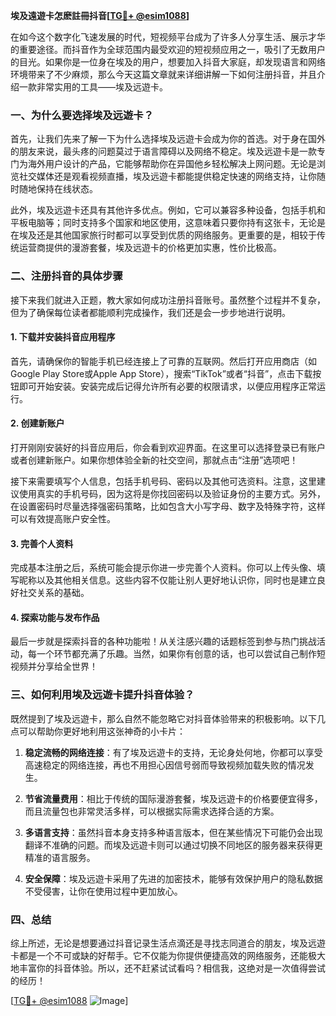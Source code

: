 **埃及遠遊卡怎麽註冊抖音[[TG💪+ @esim1088](https://t.me/s/esim1088)]**

在如今这个数字化飞速发展的时代，短视频平台成为了许多人分享生活、展示才华的重要途径。而抖音作为全球范围内最受欢迎的短视频应用之一，吸引了无数用户的目光。如果你是一位身在埃及的用户，想要加入抖音大家庭，却发现语言和网络环境带来了不少麻烦，那么今天这篇文章就来详细讲解一下如何注册抖音，并且介绍一款非常实用的工具——埃及远遊卡。

### 一、为什么要选择埃及远遊卡？

首先，让我们先来了解一下为什么选择埃及远遊卡会成为你的首选。对于身在国外的朋友来说，最头疼的问题莫过于语言障碍以及网络不稳定。埃及远遊卡是一款专门为海外用户设计的产品，它能够帮助你在异国他乡轻松解决上网问题。无论是浏览社交媒体还是观看视频直播，埃及远遊卡都能提供稳定快速的网络支持，让你随时随地保持在线状态。

此外，埃及远遊卡还具有其他许多优点。例如，它可以兼容多种设备，包括手机和平板电脑等；同时支持多个国家和地区使用，这意味着只要你持有这张卡，无论是在埃及还是其他国家旅行时都可以享受到优质的网络服务。更重要的是，相较于传统运营商提供的漫游套餐，埃及远遊卡的价格更加实惠，性价比极高。

### 二、注册抖音的具体步骤

接下来我们就进入正题，教大家如何成功注册抖音账号。虽然整个过程并不复杂，但为了确保每位读者都能顺利完成操作，我们还是会一步步地进行说明。

#### 1. 下载并安装抖音应用程序

首先，请确保你的智能手机已经连接上了可靠的互联网。然后打开应用商店（如Google Play Store或Apple App Store），搜索“TikTok”或者“抖音”，点击下载按钮即可开始安装。安装完成后记得允许所有必要的权限请求，以便应用程序正常运行。

#### 2. 创建新账户

打开刚刚安装好的抖音应用后，你会看到欢迎界面。在这里可以选择登录已有账户或者创建新账户。如果你想体验全新的社交空间，那就点击“注册”选项吧！

接下来需要填写个人信息，包括手机号码、密码以及其他可选资料。注意，这里建议使用真实的手机号码，因为这将是你找回密码以及验证身份的主要方式。另外，在设置密码时尽量选择强密码策略，比如包含大小写字母、数字及特殊字符，这样可以有效提高账户安全性。

#### 3. 完善个人资料

完成基本注册之后，系统可能会提示你进一步完善个人资料。你可以上传头像、填写昵称以及其他相关信息。这些内容不仅能让别人更好地认识你，同时也是建立良好社交关系的基础。

#### 4. 探索功能与发布作品

最后一步就是探索抖音的各种功能啦！从关注感兴趣的话题标签到参与热门挑战活动，每一个环节都充满了乐趣。当然，如果你有创意的话，也可以尝试自己制作短视频并分享给全世界！

### 三、如何利用埃及远遊卡提升抖音体验？

既然提到了埃及远遊卡，那么自然不能忽略它对抖音体验带来的积极影响。以下几点可以帮助你更好地利用这张神奇的小卡片：

1. **稳定流畅的网络连接**：有了埃及远遊卡的支持，无论身处何地，你都可以享受高速稳定的网络连接，再也不用担心因信号弱而导致视频加载失败的情况发生。
   
2. **节省流量费用**：相比于传统的国际漫游套餐，埃及远遊卡的价格要便宜得多，而且流量包也非常灵活多样，可以根据实际需求选择合适的方案。
   
3. **多语言支持**：虽然抖音本身支持多种语言版本，但在某些情况下可能仍会出现翻译不准确的问题。而埃及远遊卡则可以通过切换不同地区的服务器来获得更精准的语言服务。
   
4. **安全保障**：埃及远遊卡采用了先进的加密技术，能够有效保护用户的隐私数据不受侵害，让你在使用过程中更加放心。

### 四、总结

综上所述，无论是想要通过抖音记录生活点滴还是寻找志同道合的朋友，埃及远遊卡都是一个不可或缺的好帮手。它不仅能为你提供便捷高效的网络服务，还能极大地丰富你的抖音体验。所以，还不赶紧试试看吗？相信我，这绝对是一次值得尝试的经历！

[[TG💪+ @esim1088](https://t.me/s/esim1088) ![Image](https://i.postimg.cc/4NQfJmqS/Snipaste-2025-05-13-00-14-12.png)]